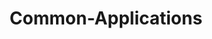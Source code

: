 ---
layout: tag-list
type: tag
title: Common-Applications
slug: Common-Applications
category: Tag
sidebar: false
description: >
   Vulnerabilidades de entidades externas XML.
---
